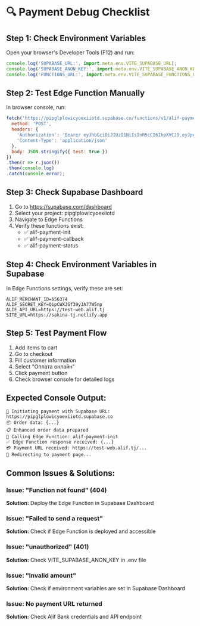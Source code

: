 # 🔍 Payment Debug Checklist

## Step 1: Check Environment Variables
Open your browser's Developer Tools (F12) and run:
```javascript
console.log('SUPABASE_URL:', import.meta.env.VITE_SUPABASE_URL);
console.log('SUPABASE_ANON_KEY:', import.meta.env.VITE_SUPABASE_ANON_KEY ? 'SET' : 'MISSING');
console.log('FUNCTIONS_URL:', import.meta.env.VITE_SUPABASE_FUNCTIONS_URL);
```

## Step 2: Test Edge Function Manually
In browser console, run:
```javascript
fetch('https://pipglplowicyoexiiotd.supabase.co/functions/v1/alif-payment-init', {
  method: 'POST',
  headers: {
    'Authorization': 'Bearer eyJhbGciOiJIUzI1NiIsInR5cCI6IkpXVCJ9.eyJpc3MiOiJzdXBhYmFzZSIsInJlZiI6InBpcGdscGxvd2ljeW9leGlpb3RkIiwicm9sZSI6ImFub24iLCJpYXQiOjE3NDE1OTQ0NDEsImV4cCI6MjA1NzE3MDQ0MX0.y-xQmEvdUNmDMX6s0QcPqyCtpzbNfP1L58RPkzGBOBM',
    'Content-Type': 'application/json'
  },
  body: JSON.stringify({ test: true })
})
.then(r => r.json())
.then(console.log)
.catch(console.error);
```

## Step 3: Check Supabase Dashboard
1. Go to https://supabase.com/dashboard
2. Select your project: pipglplowicyoexiiotd
3. Navigate to Edge Functions
4. Verify these functions exist:
   - ✅ alif-payment-init
   - ✅ alif-payment-callback
   - ✅ alif-payment-status

## Step 4: Check Environment Variables in Supabase
In Edge Functions settings, verify these are set:
```
ALIF_MERCHANT_ID=656374
ALIF_SECRET_KEY=QipCWXJGf39yJA77W5np
ALIF_API_URL=https://test-web.alif.tj
SITE_URL=https://sakina-tj.netlify.app
```

## Step 5: Test Payment Flow
1. Add items to cart
2. Go to checkout
3. Fill customer information
4. Select "Оплата онлайн"
5. Click payment button
6. Check browser console for detailed logs

## Expected Console Output:
```
🚀 Initiating payment with Supabase URL: https://pipglplowicyoexiiotd.supabase.co
📦 Order data: {...}
📋 Enhanced order data prepared
🔄 Calling Edge Function: alif-payment-init
✅ Edge Function response received: {...}
💳 Payment URL received: https://test-web.alif.tj/...
🔄 Redirecting to payment page...
```

## Common Issues & Solutions:

### Issue: "Function not found" (404)
**Solution:** Deploy the Edge Function in Supabase Dashboard

### Issue: "Failed to send a request"
**Solution:** Check if Edge Function is deployed and accessible

### Issue: "unauthorized" (401)
**Solution:** Check VITE_SUPABASE_ANON_KEY in .env file

### Issue: "Invalid amount"
**Solution:** Check if environment variables are set in Supabase Dashboard

### Issue: No payment URL returned
**Solution:** Check Alif Bank credentials and API endpoint